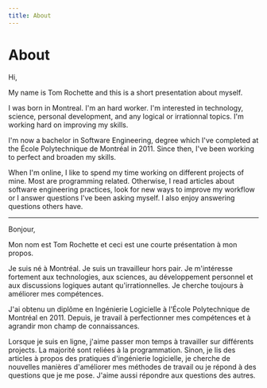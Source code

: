 ```yaml
---
title: About
---
```


# About

Hi,

My name is Tom Rochette and this is a short presentation about myself.

I was born in Montreal. I'm an hard worker. I'm interested in technology, science, personal development, and any logical or irrationnal topics. I'm working hard on improving my skills.

I'm now a bachelor in Software Engineering, degree which I've completed at the École Polytechnique de Montréal in 2011. Since then, I've been working to perfect and broaden my skills.

When I'm online, I like to spend my time working on different projects of mine. Most are programming related. Otherwise, I read articles about software engineering practices, look for new ways to improve my workflow or I answer questions I've been asking myself. I also enjoy answering questions others have.

<hr>

Bonjour,

Mon nom est Tom Rochette et ceci est une courte présentation à mon propos.

Je suis né à Montréal. Je suis un travailleur hors pair. Je m'intéresse fortement aux technologies, aux sciences, au développement personnel et aux discussions logiques autant qu'irrationnelles. Je cherche toujours à améliorer mes compétences.

J'ai obtenu un diplôme en Ingénierie Logicielle à l'École Polytechnique de Montréal en 2011. Depuis, je travail à perfectionner mes compétences et à agrandir mon champ de connaissances.

Lorsque je suis en ligne, j'aime passer mon temps à travailler sur différents projects. La majorité sont reliées à la programmation. Sinon, je lis des articles à propos des pratiques d'ingénierie logicielle, je cherche de nouvelles manières d'améliorer mes méthodes de travail ou je répond à des questions que je me pose. J'aime aussi répondre aux questions des autres.
